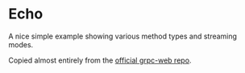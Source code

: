 # Echo

A nice simple example showing various method types and streaming modes.

Copied almost entirely from the
[official grpc-web repo](https://github.com/grpc/grpc-web/blob/92aa9f8fc8e7af4aadede52ea075dd5790a63b62/net/grpc/gateway/examples/echo/echo.proto).

